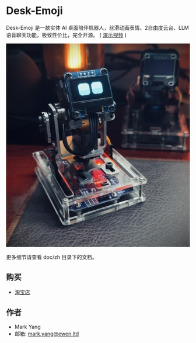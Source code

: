 # Desk-Emoji

Desk-Emoji 是一款实体 AI 桌面陪伴机器人，丝滑动画表情、2自由度云台、LLM语音聊天功能，极致性价比，完全开源。 ( [演示视频](https://www.bilibili.com/video/BV1GnsdePEaz/) )

![img](images/photo.jpg "photo")

更多细节请查看 doc/zh 目录下的文档。

## 购买

* [淘宝店](https://m.tb.cn/h.TclZzcV4aOoAzmj)

## 作者

* Mark Yang
* 邮箱: mark.yang@ewen.ltd
